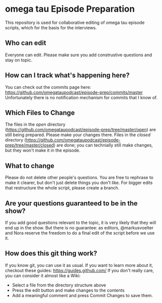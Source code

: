 # omega tau Episode Preparation

This repository is used for collaborative editing of omega tau episode scripts, which for the basis for the interviews.

## Who can edit

Everyone can edit. Please make sure you add construstive questions and stay on topic. 

## How can I track what's happening here?

You can check out the commits page here: https://github.com/omegataupodcast/episode-prep/commits/master
Unfortunately there is no notification mechanism for commits that I know of.

## Which Files to Change

The files in the _open_ directory (https://github.com/omegataupodcast/episode-prep/tree/master/open) are still being prepared. Please make your changes there. Files in the _closed_ directory (https://github.com/omegataupodcast/episode-prep/tree/master/closed) are done; you can technially still make changes, but they won't make it in the episode.

## What to change

Please do not delete other people's questions. You are free to rephrase to make it clearer, but don't just delete things you don't like. For bigger edits that restructure the whole script, please create a branch.

## Are your questions guaranteed to be in the show?

If you add good questions relevant to the topic, it is very likely that they will end up in the show. But there is no guarantee: as editors, @markusvoelter and Nora reserve the freedom to do a final edit of the script before we use it.

## How does this git thing work?
 
If you know git, you can use it as usual. If you want to learn more about it, checkout these guides: https://guides.github.com/ If you don't really care, you can consider it almost like a Wiki: 

* Select a file from the directory structure above
* Press the edit button and make changes to the contents
* Add a meaningful comment and press Commit Changes to save them.
